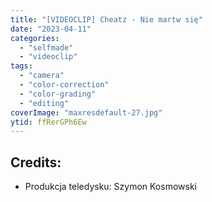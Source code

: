 ```yaml
---
title: "[VIDEOCLIP] Cheatz - Nie martw się"
date: "2023-04-11"
categories:
  - "selfmade"
  - "videoclip"
tags:
  - "camera"
  - "color-correction"
  - "color-grading"
  - "editing"
coverImage: "maxresdefault-27.jpg"
ytid: ffRerGPh6Ew
---
```

## Credits:

- Produkcja teledysku: Szymon Kosmowski
